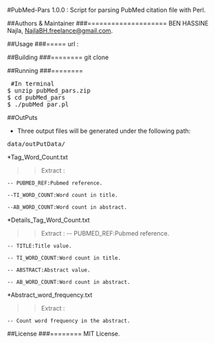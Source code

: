 #PubMed-Pars 1.0.0 : Script for parsing PubMed citation file with Perl.


##Authors & Maintainer
###====================
BEN HASSINE Najla, NajlaBH.freelance@gmail.com.


##Usage
###=====
url : 


##Building
###========
git clone 

##Running
###========
<pre> #In terminal
$ unzip pubMed_pars.zip
$ cd pubMed_pars
$ ./pubMed_par.pl
</pre>


##OutPuts
- Three output files will be generated under the following path:
<pre>data/outPutData/</pre>

*Tag_Word_Count.txt

>> Extract : 
	
	-- PUBMED_REF:Pubmed reference.

	--TI_WORD_COUNT:Word count in title.
	
	--AB_WORD_COUNT:Word count in abstract.
	

*Details_Tag_Word_Count.txt
>> Extract :
	-- PUBMED_REF:Pubmed reference.
	
	-- TITLE:Title value.
	
	-- TI_WORD_COUNT:Word count in title.
	
	-- ABSTRACT:Abstract value.
	
	-- AB_WORD_COUNT:Word count in abstract.
	

*Abstract_word_frequency.txt
>> Extract :
	
	-- Count word frequency in the abstract.


##License
###========
MIT License.